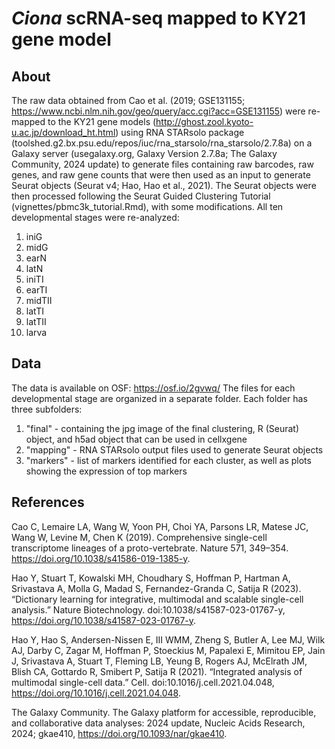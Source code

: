 # _Ciona_ scRNA-seq mapped to KY21 gene model

## About

The raw data obtained from Cao et al. (2019; GSE131155; https://www.ncbi.nlm.nih.gov/geo/query/acc.cgi?acc=GSE131155) were re-mapped to the KY21 gene models (http://ghost.zool.kyoto-u.ac.jp/download_ht.html) using RNA STARsolo package (toolshed.g2.bx.psu.edu/repos/iuc/rna_starsolo/rna_starsolo/2.7.8a) on a Galaxy server (usegalaxy.org, Galaxy Version 2.7.8a; The Galaxy Community, 2024 update) to generate files containing raw barcodes, raw genes, and raw gene counts that were then used as an input to generate Seurat objects (Seurat v4; Hao, Hao et al., 2021). The Seurat objects were then processed following the Seurat Guided Clustering Tutorial (vignettes/pbmc3k_tutorial.Rmd), with some modifications. All ten developmental stages were re-analyzed:

1) iniG
2) midG
3) earN
4) latN
5) iniTI
6) earTI
7) midTII
8) latTI
9) latTII
10) larva

## Data

The data is available on OSF: https://osf.io/2gvwq/
The files for each developmental stage are organized in a separate folder. Each folder has three subfolders:
1) "final" - containing the jpg image of the final clustering, R (Seurat) object, and h5ad object that can be used in cellxgene
2) "mapping" - RNA STARsolo output files used to generate Seurat objects
3) "markers" - list of markers identified for each cluster, as well as plots showing the expression of top markers

## References

Cao C, Lemaire LA, Wang W, Yoon PH, Choi YA, Parsons LR, Matese JC, Wang W, Levine M, Chen K (2019). Comprehensive single-cell transcriptome lineages of a proto-vertebrate. Nature 571, 349–354. https://doi.org/10.1038/s41586-019-1385-y.

Hao Y, Stuart T, Kowalski MH, Choudhary S, Hoffman P, Hartman A, Srivastava A, Molla G, Madad S, Fernandez-Granda C, Satija R (2023). “Dictionary learning for integrative, multimodal and scalable single-cell analysis.” Nature Biotechnology. doi:10.1038/s41587-023-01767-y, https://doi.org/10.1038/s41587-023-01767-y.

Hao Y, Hao S, Andersen-Nissen E, III WMM, Zheng S, Butler A, Lee MJ, Wilk AJ, Darby C, Zagar M, Hoffman P, Stoeckius M, Papalexi E, Mimitou EP, Jain J, Srivastava A, Stuart T, Fleming LB, Yeung B, Rogers AJ, McElrath JM, Blish CA, Gottardo R, Smibert P, Satija R (2021). “Integrated analysis of multimodal single-cell data.” Cell. doi:10.1016/j.cell.2021.04.048, https://doi.org/10.1016/j.cell.2021.04.048.

The Galaxy Community. The Galaxy platform for accessible, reproducible, and collaborative data analyses: 2024 update, Nucleic Acids Research, 2024; gkae410, https://doi.org/10.1093/nar/gkae410.
